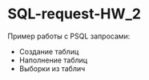 # SQL-request-HW_2

Пример работы с PSQL запросами:
* Создание таблиц
* Наполнение таблиц
* Выборки из таблич
